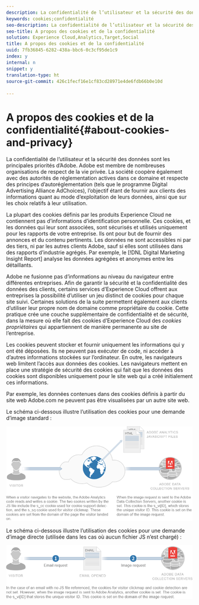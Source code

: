 ```yaml
---
description: La confidentialité de l’utilisateur et la sécurité des données sont les principales priorités d’Adobe. Adobe est membre de nombreuses organisations de respect de la vie privée. La société coopère également avec des autorités de réglementation actives dans ce domaine et respecte des principes d’autoréglementation (tels que le programme Digital Advertising Alliance AdChoices), l’objectif étant de fournir aux clients des informations quant au mode d’exploitation de leurs données, ainsi que sur les choix relatifs à leur utilisation.
keywords: cookies;confidentialité
seo-description: La confidentialité de l’utilisateur et la sécurité des données sont les principales priorités d’Adobe. Adobe est membre de nombreuses organisations de respect de la vie privée. La société coopère également avec des autorités de réglementation actives dans ce domaine et respecte des principes d’autoréglementation (tels que le programme Digital Advertising Alliance AdChoices), l’objectif étant de fournir aux clients des informations quant au mode d’exploitation de leurs données, ainsi que sur les choix relatifs à leur utilisation.
seo-title: A propos des cookies et de la confidentialité
solution: Experience Cloud,Analytics,Target,Social
title: A propos des cookies et de la confidentialité
uuid: 7fb36845-6282-438a-bbc6-0c3cf95de1c9
index: y
internal: n
snippet: y
translation-type: ht
source-git-commit: 426c1fecf16e1cf83cd28971e4de6fdb66b0e10d

---
```



# A propos des cookies et de la confidentialité{#about-cookies-and-privacy}

La confidentialité de l’utilisateur et la sécurité des données sont les principales priorités d’Adobe. Adobe est membre de nombreuses organisations de respect de la vie privée. La société coopère également avec des autorités de réglementation actives dans ce domaine et respecte des principes d’autoréglementation (tels que le programme Digital Advertising Alliance AdChoices), l’objectif étant de fournir aux clients des informations quant au mode d’exploitation de leurs données, ainsi que sur les choix relatifs à leur utilisation.

La plupart des cookies définis par les produits Experience Cloud ne contiennent pas d’informations d’identification personnelle. Ces cookies, et les données qui leur sont associées, sont sécurisés et utilisés uniquement pour les rapports de votre entreprise. Ils ont pour but de fournir des annonces et du contenu pertinents. Les données ne sont accessibles ni par des tiers, ni par les autres clients Adobe, sauf si elles sont utilisées dans des rapports d’industrie agrégés. Par exemple, le [!DNL Digital Marketing Insight Report] analyse les données agrégées et anonymes entre les détaillants.

Adobe ne fusionne pas d’informations au niveau du navigateur entre différentes entreprises. Afin de garantir la sécurité et la confidentialité des données des clients, certains services d’Experience Cloud offrent aux entreprises la possibilité d’utiliser un jeu distinct de cookies pour chaque site suivi. Certaines solutions de la suite permettent également aux clients d’utiliser leur propre nom de domaine comme propriétaire du cookie. Cette pratique crée une couche supplémentaire de confidentialité et de sécurité, dans la mesure où elle fait des cookies d’Experience Cloud des *cookies propriétaires* qui appartiennent de manière permanente au site de l’entreprise.

Les cookies peuvent stocker et fournir uniquement les informations qui y ont été déposées. Ils ne peuvent pas exécuter de code, ni accéder à d’autres informations stockées sur l’ordinateur. En outre, les navigateurs web limitent l’accès aux données des cookies. Les navigateurs mettent en place une stratégie de sécurité des cookies qui fait que les données des cookies sont disponibles uniquement pour le site web qui a créé initialement ces informations.

Par exemple, les données contenues dans des cookies définis à partir du site web Adobe.com ne peuvent pas être visualisées par un autre site web.

Le schéma ci-dessous illustre l’utilisation des cookies pour une demande d’image standard :

![](assets/CookiesProcessGraphic-01.png)

Le schéma ci-dessous illustre l’utilisation des cookies pour une demande d’image directe (utilisée dans les cas où aucun fichier JS n’est chargé) :

![](assets/CookiesProcessGraphic2.png)

